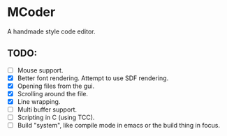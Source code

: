 # MCoder
A handmade style code editor.

## TODO:
- [ ] Mouse support.
- [x] Better font rendering. Attempt to use SDF rendering.
- [x] Opening files from the gui.
- [x] Scrolling around the file.
- [x] Line wrapping.
- [ ] Multi buffer support.
- [ ] Scripting in C (using TCC).
- [ ] Build "system", like compile mode in emacs or the build thing in focus.
